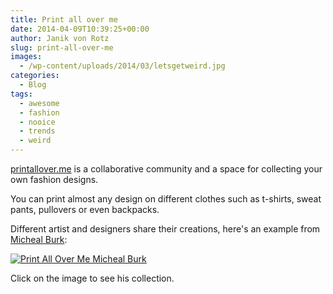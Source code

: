 ```yaml
---
title: Print all over me
date: 2014-04-09T10:39:25+00:00
author: Janik von Rotz
slug: print-all-over-me
images:
  - /wp-content/uploads/2014/03/letsgetweird.jpg
categories:
  - Blog
tags:
  - awesome
  - fashion
  - nooice
  - trends
  - weird
---
```

[printallover.me](http://printallover.me/) is a collaborative community and a space for collecting your own fashion designs.

You can print almost any design on different clothes such as t-shirts, sweat pants, pullovers or even backpacks.
<!--more-->
Different artist and designers share their creations, here's an example from [Micheal Burk](http://www.michael-burk.com/):

[![Print All Over Me Micheal Burk](/wp-content/uploads/2014/04/Print-All-Over-Me-Micheal-Burk.gif)](http://printallover.me/collections/michael-burk)

Click on the image to see his collection.